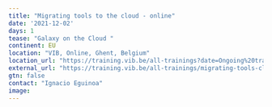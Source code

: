```yaml
---
title: "Migrating tools to the cloud - online"
date: '2021-12-02'
days: 1
tease: "Galaxy on the Cloud "
continent: EU
location: "VIB, Online, Ghent, Belgium"
location_url: "https://training.vib.be/all-trainings?date=Ongoing%20trainings"
external_url: "https://training.vib.be/all-trainings/migrating-tools-cloud-online"
gtn: false
contact: "Ignacio Eguinoa"
image: 
---
```

